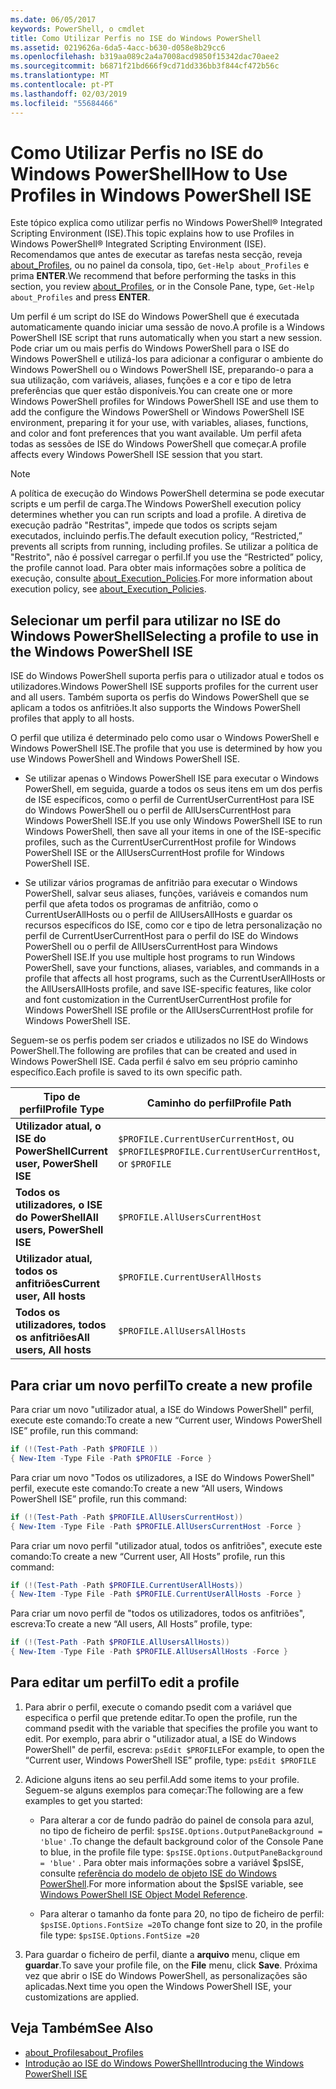 ```yaml
---
ms.date: 06/05/2017
keywords: PowerShell, o cmdlet
title: Como Utilizar Perfis no ISE do Windows PowerShell
ms.assetid: 0219626a-6da5-4acc-b630-d058e8b29cc6
ms.openlocfilehash: b319aa089c2a4a7008acd9850f15342dac70aee2
ms.sourcegitcommit: b6871f21bd666f9cd71dd336bb3f844cf472b56c
ms.translationtype: MT
ms.contentlocale: pt-PT
ms.lasthandoff: 02/03/2019
ms.locfileid: "55684466"
---
```

# <a name="how-to-use-profiles-in-windows-powershell-ise"></a><span data-ttu-id="7b934-103">Como Utilizar Perfis no ISE do Windows PowerShell</span><span class="sxs-lookup"><span data-stu-id="7b934-103">How to Use Profiles in Windows PowerShell ISE</span></span>

<span data-ttu-id="7b934-104">Este tópico explica como utilizar perfis no Windows PowerShell® Integrated Scripting Environment (ISE).</span><span class="sxs-lookup"><span data-stu-id="7b934-104">This topic explains how to use Profiles in Windows PowerShell® Integrated Scripting Environment (ISE).</span></span> <span data-ttu-id="7b934-105">Recomendamos que antes de executar as tarefas nesta secção, reveja [about_Profiles](/powershell/module/microsoft.powershell.core/about/about_profiles), ou no painel da consola, tipo, `Get-Help about_Profiles` e prima **ENTER**.</span><span class="sxs-lookup"><span data-stu-id="7b934-105">We recommend that before performing the tasks in this section, you review [about_Profiles](/powershell/module/microsoft.powershell.core/about/about_profiles), or in the Console Pane, type, `Get-Help about_Profiles` and press **ENTER**.</span></span>

<span data-ttu-id="7b934-106">Um perfil é um script do ISE do Windows PowerShell que é executada automaticamente quando iniciar uma sessão de novo.</span><span class="sxs-lookup"><span data-stu-id="7b934-106">A profile is a Windows PowerShell ISE script that runs automatically when you start a new session.</span></span>  <span data-ttu-id="7b934-107">Pode criar um ou mais perfis do Windows PowerShell para o ISE do Windows PowerShell e utilizá-los para adicionar a configurar o ambiente do Windows PowerShell ou o Windows PowerShell ISE, preparando-o para a sua utilização, com variáveis, aliases, funções e a cor e tipo de letra preferências que quer estão disponíveis.</span><span class="sxs-lookup"><span data-stu-id="7b934-107">You can create one or more Windows PowerShell profiles for Windows PowerShell ISE and use them to add the configure the Windows PowerShell or Windows PowerShell ISE environment, preparing it for your use, with variables, aliases, functions, and color and font preferences that you want available.</span></span> <span data-ttu-id="7b934-108">Um perfil afeta todas as sessões de ISE do Windows PowerShell que começar.</span><span class="sxs-lookup"><span data-stu-id="7b934-108">A profile affects every Windows PowerShell ISE session that you start.</span></span>

> [!NOTE]
> <span data-ttu-id="7b934-109">A política de execução do Windows PowerShell determina se pode executar scripts e um perfil de carga.</span><span class="sxs-lookup"><span data-stu-id="7b934-109">The Windows PowerShell execution policy determines whether you can run scripts and load a profile.</span></span> <span data-ttu-id="7b934-110">A diretiva de execução padrão "Restritas", impede que todos os scripts sejam executados, incluindo perfis.</span><span class="sxs-lookup"><span data-stu-id="7b934-110">The default execution policy, “Restricted,” prevents all scripts from running, including profiles.</span></span> <span data-ttu-id="7b934-111">Se utilizar a política de "Restrito", não é possível carregar o perfil.</span><span class="sxs-lookup"><span data-stu-id="7b934-111">If you use the “Restricted” policy, the profile cannot load.</span></span> <span data-ttu-id="7b934-112">Para obter mais informações sobre a política de execução, consulte [about_Execution_Policies](/powershell/module/microsoft.powershell.core/about/about_execution_policies).</span><span class="sxs-lookup"><span data-stu-id="7b934-112">For more information about execution policy, see [about_Execution_Policies](/powershell/module/microsoft.powershell.core/about/about_execution_policies).</span></span>

## <a name="selecting-a-profile-to-use-in-the-windows-powershell-ise"></a><span data-ttu-id="7b934-113">Selecionar um perfil para utilizar no ISE do Windows PowerShell</span><span class="sxs-lookup"><span data-stu-id="7b934-113">Selecting a profile to use in the Windows PowerShell ISE</span></span>

<span data-ttu-id="7b934-114">ISE do Windows PowerShell suporta perfis para o utilizador atual e todos os utilizadores.</span><span class="sxs-lookup"><span data-stu-id="7b934-114">Windows PowerShell ISE supports profiles for the current user and all users.</span></span> <span data-ttu-id="7b934-115">Também suporta os perfis do Windows PowerShell que se aplicam a todos os anfitriões.</span><span class="sxs-lookup"><span data-stu-id="7b934-115">It also supports the Windows PowerShell profiles that apply to all hosts.</span></span>

<span data-ttu-id="7b934-116">O perfil que utiliza é determinado pelo como usar o Windows PowerShell e Windows PowerShell ISE.</span><span class="sxs-lookup"><span data-stu-id="7b934-116">The profile that you use is determined by how you use Windows PowerShell and Windows PowerShell ISE.</span></span>

- <span data-ttu-id="7b934-117">Se utilizar apenas o Windows PowerShell ISE para executar o Windows PowerShell, em seguida, guarde a todos os seus itens em um dos perfis de ISE específicos, como o perfil de CurrentUserCurrentHost para ISE do Windows PowerShell ou o perfil de AllUsersCurrentHost para Windows PowerShell ISE.</span><span class="sxs-lookup"><span data-stu-id="7b934-117">If you use only Windows PowerShell ISE to run Windows PowerShell, then save all your items in one of the ISE-specific profiles, such as the CurrentUserCurrentHost profile for Windows PowerShell ISE or the AllUsersCurrentHost profile for Windows PowerShell ISE.</span></span>

- <span data-ttu-id="7b934-118">Se utilizar vários programas de anfitrião para executar o Windows PowerShell, salvar seus aliases, funções, variáveis e comandos num perfil que afeta todos os programas de anfitrião, como o CurrentUserAllHosts ou o perfil de AllUsersAllHosts e guardar os recursos específicos do ISE, como cor e tipo de letra personalização no perfil de CurrentUserCurrentHost para o perfil do ISE do Windows PowerShell ou o perfil de AllUsersCurrentHost para Windows PowerShell ISE.</span><span class="sxs-lookup"><span data-stu-id="7b934-118">If you use multiple host programs to run Windows PowerShell, save your functions, aliases, variables, and commands in a profile that affects all host programs, such as the CurrentUserAllHosts or the AllUsersAllHosts profile, and save ISE-specific features, like color and font customization in the CurrentUserCurrentHost profile for Windows PowerShell ISE profile or the AllUsersCurrentHost profile for Windows PowerShell ISE.</span></span>

<span data-ttu-id="7b934-119">Seguem-se os perfis podem ser criados e utilizados no ISE do Windows PowerShell.</span><span class="sxs-lookup"><span data-stu-id="7b934-119">The following are profiles that can be created and used in Windows PowerShell ISE.</span></span> <span data-ttu-id="7b934-120">Cada perfil é salvo em seu próprio caminho específico.</span><span class="sxs-lookup"><span data-stu-id="7b934-120">Each profile is saved to its own specific path.</span></span>

| <span data-ttu-id="7b934-121">Tipo de perfil</span><span class="sxs-lookup"><span data-stu-id="7b934-121">Profile Type</span></span> | <span data-ttu-id="7b934-122">Caminho do perfil</span><span class="sxs-lookup"><span data-stu-id="7b934-122">Profile Path</span></span> |
| --- | --- |
| <span data-ttu-id="7b934-123">**Utilizador atual, o ISE do PowerShell**</span><span class="sxs-lookup"><span data-stu-id="7b934-123">**Current user, PowerShell ISE**</span></span>| <span data-ttu-id="7b934-124">`$PROFILE.CurrentUserCurrentHost`, ou `$PROFILE`</span><span class="sxs-lookup"><span data-stu-id="7b934-124">`$PROFILE.CurrentUserCurrentHost`, or `$PROFILE`</span></span> |
| <span data-ttu-id="7b934-125">**Todos os utilizadores, o ISE do PowerShell**</span><span class="sxs-lookup"><span data-stu-id="7b934-125">**All users, PowerShell ISE**</span></span>| `$PROFILE.AllUsersCurrentHost` |
| <span data-ttu-id="7b934-126">**Utilizador atual, todos os anfitriões**</span><span class="sxs-lookup"><span data-stu-id="7b934-126">**Current user, All hosts**</span></span>| `$PROFILE.CurrentUserAllHosts` |
| <span data-ttu-id="7b934-127">**Todos os utilizadores, todos os anfitriões**</span><span class="sxs-lookup"><span data-stu-id="7b934-127">**All users, All hosts**</span></span> | `$PROFILE.AllUsersAllHosts` |

## <a name="to-create-a-new-profile"></a><span data-ttu-id="7b934-128">Para criar um novo perfil</span><span class="sxs-lookup"><span data-stu-id="7b934-128">To create a new profile</span></span>

<span data-ttu-id="7b934-129">Para criar um novo "utilizador atual, a ISE do Windows PowerShell" perfil, execute este comando:</span><span class="sxs-lookup"><span data-stu-id="7b934-129">To create a new “Current user, Windows PowerShell ISE” profile, run this command:</span></span>

```powershell
if (!(Test-Path -Path $PROFILE ))
{ New-Item -Type File -Path $PROFILE -Force }
```

<span data-ttu-id="7b934-130">Para criar um novo "Todos os utilizadores, a ISE do Windows PowerShell" perfil, execute este comando:</span><span class="sxs-lookup"><span data-stu-id="7b934-130">To create a new “All users, Windows PowerShell ISE” profile, run this command:</span></span>

```powershell
if (!(Test-Path -Path $PROFILE.AllUsersCurrentHost))
{ New-Item -Type File -Path $PROFILE.AllUsersCurrentHost -Force }
```

<span data-ttu-id="7b934-131">Para criar um novo perfil "utilizador atual, todos os anfitriões", execute este comando:</span><span class="sxs-lookup"><span data-stu-id="7b934-131">To create a new “Current user, All Hosts” profile, run this command:</span></span>

```powershell
if (!(Test-Path -Path $PROFILE.CurrentUserAllHosts))
{ New-Item -Type File -Path $PROFILE.CurrentUserAllHosts -Force }
```

<span data-ttu-id="7b934-132">Para criar um novo perfil de "todos os utilizadores, todos os anfitriões", escreva:</span><span class="sxs-lookup"><span data-stu-id="7b934-132">To create a new “All users, All Hosts” profile, type:</span></span>

```powershell
if (!(Test-Path -Path $PROFILE.AllUsersAllHosts))
{ New-Item -Type File -Path $PROFILE.AllUsersAllHosts -Force }
```

## <a name="to-edit-a-profile"></a><span data-ttu-id="7b934-133">Para editar um perfil</span><span class="sxs-lookup"><span data-stu-id="7b934-133">To edit a profile</span></span>

1. <span data-ttu-id="7b934-134">Para abrir o perfil, execute o comando psedit com a variável que especifica o perfil que pretende editar.</span><span class="sxs-lookup"><span data-stu-id="7b934-134">To open the profile, run the command psedit with the variable that specifies the profile you want to edit.</span></span> <span data-ttu-id="7b934-135">Por exemplo, para abrir o "utilizador atual, a ISE do Windows PowerShell" de perfil, escreva: `psEdit $PROFILE`</span><span class="sxs-lookup"><span data-stu-id="7b934-135">For example, to open the “Current user, Windows PowerShell ISE” profile, type: `psEdit $PROFILE`</span></span>

2. <span data-ttu-id="7b934-136">Adicione alguns itens ao seu perfil.</span><span class="sxs-lookup"><span data-stu-id="7b934-136">Add some items to your profile.</span></span> <span data-ttu-id="7b934-137">Seguem-se alguns exemplos para começar:</span><span class="sxs-lookup"><span data-stu-id="7b934-137">The following are a few examples to get you started:</span></span>

   - <span data-ttu-id="7b934-138">Para alterar a cor de fundo padrão do painel de consola para azul, no tipo de ficheiro de perfil: `$psISE.Options.OutputPaneBackground = 'blue'` .</span><span class="sxs-lookup"><span data-stu-id="7b934-138">To change the default background color of the Console Pane to blue, in the profile file type: `$psISE.Options.OutputPaneBackground = 'blue'` .</span></span> <span data-ttu-id="7b934-139">Para obter mais informações sobre a variável $psISE, consulte [referência do modelo de objeto ISE do Windows PowerShell](object-model/The-ISE-Object-Model-Hierarchy.md).</span><span class="sxs-lookup"><span data-stu-id="7b934-139">For more information about the $psISE variable, see [Windows PowerShell ISE Object Model Reference](object-model/The-ISE-Object-Model-Hierarchy.md).</span></span>

   - <span data-ttu-id="7b934-140">Para alterar o tamanho da fonte para 20, no tipo de ficheiro de perfil: `$psISE.Options.FontSize =20`</span><span class="sxs-lookup"><span data-stu-id="7b934-140">To change font size to 20, in the profile file type: `$psISE.Options.FontSize =20`</span></span>

3. <span data-ttu-id="7b934-141">Para guardar o ficheiro de perfil, diante a **arquivo** menu, clique em **guardar**.</span><span class="sxs-lookup"><span data-stu-id="7b934-141">To save your profile file, on the **File** menu, click **Save**.</span></span> <span data-ttu-id="7b934-142">Próxima vez que abrir o ISE do Windows PowerShell, as personalizações são aplicadas.</span><span class="sxs-lookup"><span data-stu-id="7b934-142">Next time you open the Windows PowerShell ISE, your customizations are applied.</span></span>

## <a name="see-also"></a><span data-ttu-id="7b934-143">Veja Também</span><span class="sxs-lookup"><span data-stu-id="7b934-143">See Also</span></span>

- [<span data-ttu-id="7b934-144">about_Profiles</span><span class="sxs-lookup"><span data-stu-id="7b934-144">about_Profiles</span></span>](/powershell/module/microsoft.powershell.core/about/about_profiles)
- [<span data-ttu-id="7b934-145">Introdução ao ISE do Windows PowerShell</span><span class="sxs-lookup"><span data-stu-id="7b934-145">Introducing the Windows PowerShell ISE</span></span>](Introducing-the-Windows-PowerShell-ISE.md)